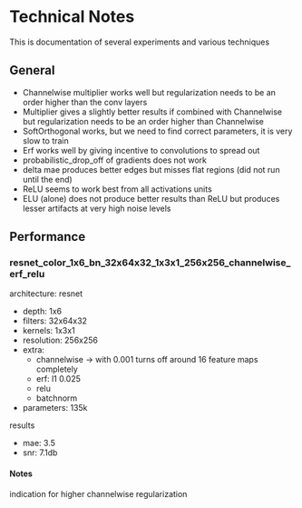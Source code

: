 # Technical Notes

This is documentation of several experiments and various techniques

## General

* Channelwise multiplier works well but regularization needs to be an order higher than the conv layers
* Multiplier gives a slightly better results if combined with Channelwise but regularization needs to be an order higher than Channelwise
* SoftOrthogonal works, but we need to find correct parameters, it is very slow to train
* Erf works well by giving incentive to convolutions to spread out
* probabilistic_drop_off of gradients does not work
* delta mae produces better edges but misses flat regions (did not run until the end)
* ReLU seems to work best from all activations units
* ELU (alone) does not produce better results than ReLU but produces lesser artifacts at very high noise levels


## Performance

### resnet_color_1x6_bn_32x64x32_1x3x1_256x256_channelwise_erf_relu

architecture: resnet

* depth: 1x6
* filters: 32x64x32
* kernels: 1x3x1
* resolution: 256x256
* extra: 
  * channelwise -> with 0.001 turns off around 16 feature maps completely
  * erf: l1 0.025
  * relu
  * batchnorm
* parameters: 135k

results
 
 * mae: 3.5
 * snr: 7.1db

#### Notes
indication for higher channelwise regularization

